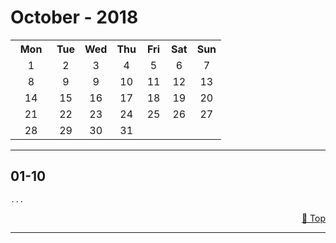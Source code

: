 # October - 2018

<table align="center">
    <colgroup>
       <col span="1" style="width: 40px;"></col>
       <col span="1" style="width: 40px;"></col>
       <col span="1" style="width: 40px;"></col>
       <col span="1" style="width: 40px;"></col>
       <col span="1" style="width: 40px;"></col>
       <col span="1" style="width: 40px;"></col>
       <col span="1" style="width: 40px;"></col>
    </colgroup>
    <tbody>
        <tr>
            <th>Mon</th>
            <th>Tue</th> 
            <th>Wed</th>
            <th>Thu</th>
            <th>Fri</th>
            <th>Sat</th>
            <th>Sun</th>
        </tr>
        <tr>
            <td align="center" width="50px">1</td>
            <td align="center">2</td>
            <td align="center">3</td>
            <td align="center">4</td>
            <td align="center">5</td>
            <td align="center">6</td>
            <td align="center">7</td>
        </tr>
        <tr>
            <td align="center">8</td>
            <td align="center">9</td>
            <td align="center">9</td>
            <td align="center">10</td>
            <td align="center">11</td>
            <td align="center">12</td>
            <td align="center">13</td>
        </tr>
        <tr>
            <td align="center">14</td>
            <td align="center">15</td>
            <td align="center">16</td>
            <td align="center">17</td>
            <td align="center">18</td>
            <td align="center">19</td>
            <td align="center">20</td>
        </tr>
        <tr>   
            <td align="center">21</td>
            <td align="center">22</td>
            <td align="center">23</td>
            <td align="center">24</td>
            <td align="center">25</td>
            <td align="center">26</td>
            <td align="center">27</td>
        </tr>
        <tr>
            <td align="center">28</td>
            <td align="center">29</td>
            <td align="center">30</td>
            <td align="center">31</td>
        </tr>
    </tbody>
</table>

***

## **01-10**  
`...`
   
   <p dir='rtl'> <a href='#october---2018'>Top 🔼</a> </p>  
   
***
